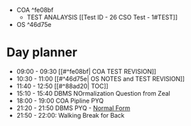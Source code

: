 
- COA ^fe08bf
	- TEST ANALAYSIS [[Test ID - 26 CSO Test - 1#TEST]]
- OS  ^46d75e

# Day planner

- 09:00 - 09:30 [[#^fe08bf| COA TEST REVISION]]
- 10:30 - 11:00 [[#^46d75e| OS NOTES and TEST REVISION]]
- 11:40 - 12:50 [[#^88ad20| TOC]]
- 15:10 - 15:40 DBMS NOrmalization Question from Zeal
- 18:00 - 19:00 COA Pipline PYQ
- 21:20 - 21:50 DBMS PYQ - [Normal Form](https://www.practicepaper.in/gate-cse/normal-form)
- 21:50 - 22:00: Walking Break for Back